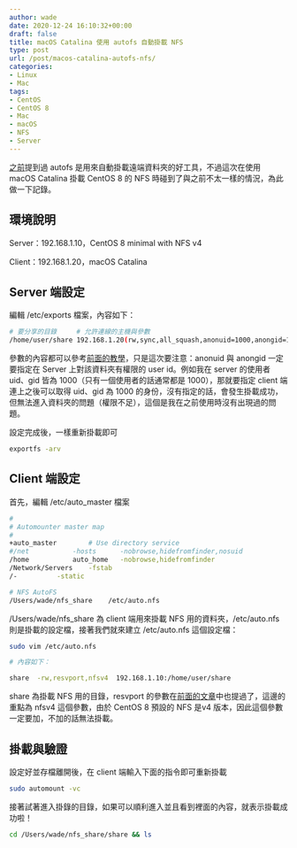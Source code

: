```yaml
---
author: wade
date: 2020-12-24 16:10:32+00:00
draft: false
title: macOS Catalina 使用 autofs 自動掛載 NFS
type: post
url: /post/macos-catalina-autofs-nfs/
categories:
- Linux
- Mac
tags:
- CentOS
- CentOS 8
- Mac
- macOS
- NFS
- Server
---
```


[之前](https://notes.wadeism.net/post/ubuntu-autofs-nfs/)提到過 autofs 是用來自動掛載遠端資料夾的好工具，不過這次在使用 macOS Catalina 掛載 CentOS 8 的 NFS 時碰到了與之前不太一樣的情況，為此做一下記錄。


## 環境說明

<span class="hl-green">Server</span>：192.168.1.10，CentOS 8 minimal with NFS v4

<span class="hl-green">Client</span>：192.168.1.20，macOS Catalina


## Server 端設定

編輯 <span class="hl-blue">/etc/exports</span> 檔案，內容如下：

```bash
# 要分享的目錄     # 允許連線的主機與參數
/home/user/share 192.168.1.20(rw,sync,all_squash,anonuid=1000,anongid=1000)
```

參數的內容都可以參考[前面的教學](https://notes.wadeism.net/post/centos8-nfs-server/)，只是這次要注意：<span class="hl-red">anonuid 與 anongid 一定要指定在 Server 上對該資料夾有權限的 user id</span>。例如我在 server 的使用者 uid、gid 皆為 1000（只有一個使用者的話通常都是 1000），那就要指定 client 端連上之後可以取得 uid、gid 為 1000 的身份，<span class="hl-red">沒有指定的話，會發生掛載成功，但無法進入資料夾的問題（權限不足）</span>，這個是我在之前使用時沒有出現過的問題。

設定完成後，一樣重新掛載即可

```bash
exportfs -arv
```


## Client 端設定

首先，編輯 <span class="hl-blue">/etc/auto_master</span> 檔案

```bash
#
# Automounter master map
#
+auto_master        # Use directory service
#/net           -hosts      -nobrowse,hidefromfinder,nosuid
/home           auto_home   -nobrowse,hidefromfinder
/Network/Servers    -fstab
/-          -static

# NFS AutoFS
/Users/wade/nfs_share    /etc/auto.nfs
```

<span class="hl-blue">/Users/wade/nfs_share</span> 為 client 端用來掛載 NFS 用的資料夾，<span class="hl-blue">/etc/auto.nfs</span> 則是掛載的設定檔，接著我們就來建立 <span class="hl-blue">/etc/auto.nfs</span> 這個設定檔：

```bash
sudo vim /etc/auto.nfs
```

```bash
# 內容如下：

share  -rw,resvport,nfsv4  192.168.1.10:/home/user/share
```

share 為掛載 NFS 用的目錄，resvport 的參數在[前面的文章](https://notes.wadeism.net/post/mac-nfs-mount-operation-not-permitted/)中也提過了，這邊的重點為 <span class="hl-blue">nfsv4</span> 這個參數，<span class="hl-red">由於 CentOS 8 預設的 NFS 是v4 版本，因此這個參數一定要加，不加的話無法掛載</span>。


## 掛載與驗證

設定好並存檔離開後，在 client 端輸入下面的指令即可重新掛載

```bash
sudo automount -vc
```

接著試著進入掛錄的目錄，如果可以順利進入並且看到裡面的內容，就表示掛載成功啦！

```bash
cd /Users/wade/nfs_share/share && ls
```

